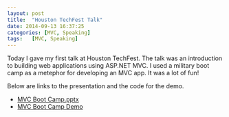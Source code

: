 ```yaml
---
layout: post
title:  "Houston TechFest Talk"
date: 2014-09-13 16:37:25  
categories: [MVC, Speaking]
tags: 	[MVC, Speaking]
---
```

Today I gave my first talk at Houston TechFest. The talk was an introduction to building web applications using ASP.NET MVC. I used a military boot camp as a metephor for developing an MVC app. It was a lot of fun! 

Below are links to the presentation and the code for the demo. 

* [MVC Boot Camp.pptx](https://dl.dropboxusercontent.com/u/49013288/MVC%20Boot%20Camp.pptx)
* [MVC Boot Camp Demo](https://github.com/richardrflores/MVCBootCamp.git)
